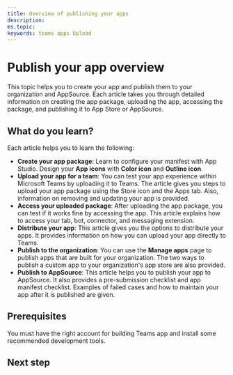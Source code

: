 ```yaml
---
title: Overview of publishing your apps
description: 
ms.topic: 
keywords: teams apps Upload
---
```


# Publish your app overview

This topic helps you to create your app and publish them to your organization and AppSource. Each article takes you through detailed information on creating the app package, uploading the app, accessing the package, and publishing it to App Store or AppSource.

## What do you learn?

Each article helps you to learn the following:

* **Create your app package**: Learn to configure your manifest with App Studio. Design your **App icons** with **Color icon** and **Outline icon**.
* **Upload your app for a team**: You can test your app experience within Microsoft Teams by uploading it to Teams. The article gives you steps to upload your app package using the Store icon and the Apps tab. Also, information on removing and updating your app is provided.
* **Access your uploaded package**: After uploading the app package, you can test if it works fine by accessing the app. This article explains how to access your tab, bot, connector, and messaging extension.
* **Distribute your app**: This article gives you the options to distribute your apps. It provides information on how you can upload your app directly to Teams.
* **Publish to the organization**: You can use the **Manage apps** page to publish apps that are built for your organization. The two ways to publish a custom app to your organization's app store are also provided.
* **Publish to AppSource**: This article helps you to publish your app to AppSource. It also provides a pre-submission checklist and app manifest checklist. Examples of failed cases and how to maintain your app after it is published are given.

## Prerequisites

You must have the right account for building Teams app and install some recommended development tools.

## Next step
